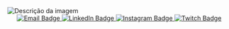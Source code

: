 <img src="https://github.com/user-attachments/assets/7b086f29-b37e-46bd-8bd5-4d2ee7ce1912" alt="Descrição da imagem" style="max-width: 100%;">
<div align="center" style="margin: auto;">
  <a href="mailto:seuemail@exemplo.com" target="_blank">
    <img src="https://img.shields.io/badge/Email-D14836?style=flat-square&logo=gmail&logoColor=white" alt="Email Badge"/>
  </a>
  <a href="https://www.linkedin.com/in/seu-usuario/" target="_blank">
    <img src="https://img.shields.io/badge/LinkedIn-0077B5?style=flat-square&logo=linkedin&logoColor=white" alt="LinkedIn Badge"/>
  </a>
  <a href="https://www.instagram.com/seu_usuario/" target="_blank">
    <img src="https://img.shields.io/badge/Instagram-E4405F?style=flat-square&logo=instagram&logoColor=white" alt="Instagram Badge"/>
  </a>
  <a href="https://www.twitch.tv/seu_usuario" target="_blank">
    <img src="https://img.shields.io/badge/Twitch-9146FF?style=flat-square&logo=twitch&logoColor=white" alt="Twitch Badge"/>
  </a>
</div>
